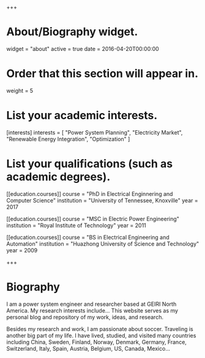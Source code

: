 +++
# About/Biography widget.
widget = "about"
active = true
date = 2016-04-20T00:00:00

# Order that this section will appear in.
weight = 5

# List your academic interests.
[interests]
  interests = [
    "Power System Planning",
    "Electricity Market",
    "Renewable Energy Integration",
    "Optimization"
  ]

# List your qualifications (such as academic degrees).
[[education.courses]]
  course = "PhD in Electrical Enginnering and Computer Science"
  institution = "University of Tennessee, Knoxville"
  year = 2017

[[education.courses]]
  course = "MSC in Electric Power Engineering"
  institution = "Royal Institute of Technology"
  year = 2011

[[education.courses]]
  course = "BS in Electrical Engineering and Automation"
  institution = "Huazhong University of Science and Technology"
  year = 2009
 
+++

# Biography

I am a power system engineer and researcher based at GEIRI North America. My research interests include… This website serves as my personal blog and repository of my work, ideas, and research.

Besides my research and work, I am passionate about soccer. Traveling is another big part of my life. I have lived, studied, and visited many countries including China, Sweden, Finland, Norway, Denmark, Germany, France, Switzerland, Italy, Spain, Austria, Belgium, US, Canada, Mexico…
